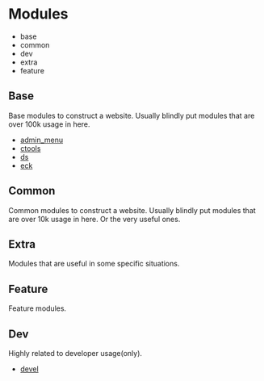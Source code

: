 # Modules
* base
* common
* dev
* extra
* feature

## Base
Base modules to construct a website.
Usually blindly put modules that are over 100k usage in here.
* [admin_menu](https://drupal.org/project/admin_menu)
* [ctools](https://drupal.org/project/ctools)
* [ds](https://drupal.org/project/ds)
* [eck](https://drupal.org/project/eck)

## Common
Common modules to construct a website.
Usually blindly put modules that are over 10k usage in here.
Or the very useful ones.

## Extra
Modules that are useful in some specific situations.

## Feature
Feature modules.

## Dev
Highly related to developer usage(only).
* [devel](https://drupal.org/project/devel)
